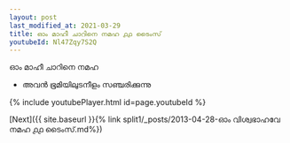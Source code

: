 ```yaml
---
layout: post
last_modified_at: 2021-03-29
title: ഓം മാഹീ ചാറിനെ നമഹ ൧൧ ടൈംസ്
youtubeId: Nl47Zqy7S2Q
---
```

 
 
 ഓം മാഹീ ചാറിനെ നമഹ 
 
 -  അവൻ ഭൂമിയിലുടനീളം സഞ്ചരിക്കുന്നു 
 
  
 
  
 
 
 
 
 
 


{% include youtubePlayer.html id=page.youtubeId %}
 
[Next]({{ site.baseurl }}{% link  split1/_posts/2013-04-28-ഓം വിശ്വഭാഹവേ നമഹ ൧൧ ടൈംസ്.md%})
 
